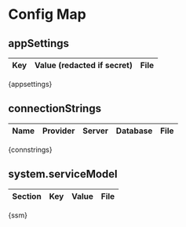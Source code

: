 # Config Map

## appSettings
| Key | Value (redacted if secret) | File |
|---|---|---|
{appsettings}

## connectionStrings
| Name | Provider | Server | Database | File |
|---|---|---|---|---|
{connstrings}

## system.serviceModel
| Section | Key | Value | File |
|---|---|---|---|
{ssm}
